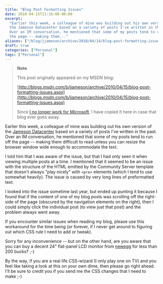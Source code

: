 ```yaml
---
title: "Blog Post Formatting Issues"
date: 2010-04-15T11:16:00-06:00
excerpt:
  "Earlier this week, a colleague of mine was building out his own version of
  the Jameson Datacenter based on a variety of posts I've written in the past.
  Over an IM conversation, he mentioned that some of my posts tend to run off
  the page -- making them..."
aliases: ["/blog/jjameson/archive/2010/04/14/blog-post-formatting-issues.aspx", "/blog/jjameson/archive/2010/04/15/blog-post-formatting-issues.aspx"]
draft: true
categories: ["Personal"]
tags: ["Personal"]
---
```


> **Note**
>
> This post originally appeared on my MSDN blog:
>
> [http://blogs.msdn.com/b/jjameson/archive/2010/04/15/blog-post-formatting-issues.aspx](http://blogs.msdn.com/b/jjameson/archive/2010/04/15/blog-post-formatting-issues.aspx)
>
> Since
> [I no longer work for Microsoft](/blog/jjameson/2011/09/02/last-day-with-microsoft),
> I have copied it here in case that blog ever goes away.

Earlier this week, a colleague of mine was building out his own version of the
[Jameson Datacenter](/blog/jjameson/2009/09/14/the-jameson-datacenter) based on
a variety of posts I've written in the past. Over an IM conversation, he
mentioned that some of my posts tend to run off the page -- making them
difficult to read unless you can resize the browser window wide enough to
accommodate the text.

I told him that I was aware of the issue, but that I had only seen it when
viewing multiple posts at a time. I mentioned that it seemed to be an issue with
the structure of the HTML emitted by the Community Server template that doesn't
always "play nicely" with `<pre>` elements (which I tend to use somewhat
heavily). The issue is caused by very long lines of preformatted text.

I looked into the issue sometime last year, but ended up punting it because I
found that if the content of one of my blog posts was scrolling off the
right-side of the page (obscured by the navigation elements on the right), then
I could simply click the individual post (to view just that post) and the
problem always went away.

If you encounter similar issues when reading my blog, please use this workaround
for the time being (or forever, if I never get around to figuring out which CSS
rule I need to add or tweak).

Sorry for any inconvenience -- but on the other hand, are you aware that you can
buy a decent 24" flat-panel LCD monitor from [newegg](http://www.newegg.com/)
for less than 200 bucks? ;-)

By the way, if you are a real life CSS-wizard (I only play one on TV) and you
feel like taking a look at this on your own dime, then please go right ahead.
I'll be sure to credit you if you send me the CSS changes that I need to make
;-)
